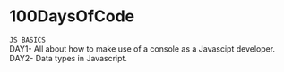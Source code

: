 # 100DaysOfCode
`JS BASICS`  
DAY1- All about how to make use of a console as a Javascipt developer.  
DAY2- Data types in Javascript.
